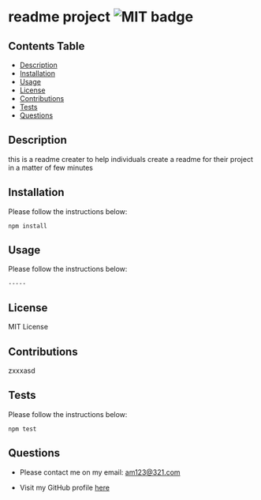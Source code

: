 # readme project ![MIT badge](https://img.shields.io/badge/MIT-License-green)

## Contents Table

- [Description](#description)
- [Installation](#installation)
- [Usage](#usage)
- [License](#license)
- [Contributions](#contributions)
- [Tests](#tests)
- [Questions](#questions)

## Description

this is a readme creater to help individuals create a readme for their project in a matter of few minutes 

## Installation

Please follow the instructions below:
```
npm install 
```

## Usage

Please follow the instructions below:
```
----- 
```

## License

 MIT License

## Contributions

zxxxasd
## Tests

Please follow the instructions below:
```
npm test
```

## Questions

- Please contact me on my email: am123@321.com

- Visit my GitHub profile [here](https://github.com/amirtha-coder)
